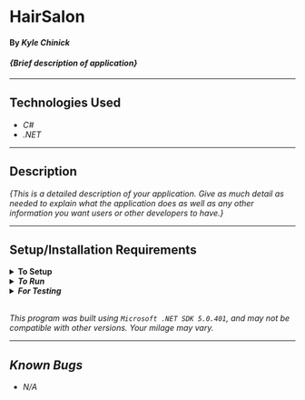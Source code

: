 # HairSalon

#### By _**Kyle Chinick**_

#### _{Brief description of application}_

---

## Technologies Used

- _C#_
- _.NET_

---

## Description

_{This is a detailed description of your application. Give as much detail as needed to explain what the application does as well as any other information you want users or other developers to have.}_

---

## Setup/Installation Requirements

<details>
<summary><strong>To Setup</strong></summary>
<li>Install <em>Microsoft .NET SDK<em></li>
<li>Clone the repo

```sh
$ git clone
```

</li>
</details>

<details>
<summary><strong>To Run</strong></summary>
Navigate to  
   <pre>ProjectName.Solution
   ├── <strong>ProjectName</strong>
   └── ProjectName.Tests</pre>

```sh
$ dotnet run
```

</details>

<details>
<summary><strong>For Testing</strong></summary>
Navigate to  
    <pre>ProjectName.Solution
    ├── ProjectName
    └── <strong>ProjectName.Tests</strong></pre>

```sh
$ dotnet restore
```

```sh
$ dotnet test
```

</details>
<br/>

This program was built using _`Microsoft .NET SDK 5.0.401`_, and may not be compatible with other versions. Your milage may vary.

---

## Known Bugs

- _N/A_
